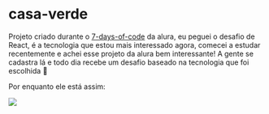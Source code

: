 # casa-verde
Projeto criado durante o [7-days-of-code](https://7daysofcode.io/) da alura, eu peguei o desafio de React, é a tecnologia que estou mais interessado agora, comecei a estudar recentemente e achei esse projeto da alura bem interessante! A gente se cadastra lá e todo dia recebe um desafio baseado na tecnologia que foi escolhida 🤩

Por enquanto ele está assim: 

![](./public/updating-my-progress.gif)
